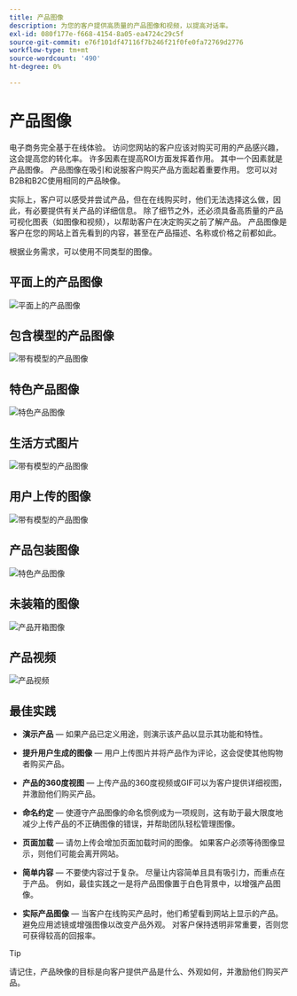 ```yaml
---
title: 产品图像
description: 为您的客户提供高质量的产品图像和视频，以提高对话率。
exl-id: 080f177e-f668-4154-8a05-ea4724c29c5f
source-git-commit: e76f101df47116f7b246f21f0fe0fa72769d2776
workflow-type: tm+mt
source-wordcount: '490'
ht-degree: 0%

---
```


# 产品图像

电子商务完全基于在线体验。 访问您网站的客户应该对购买可用的产品感兴趣，这会提高您的转化率。 许多因素在提高ROI方面发挥着作用。 其中一个因素就是产品图像。 产品图像在吸引和说服客户购买产品方面起着重要作用。 您可以对B2B和B2C使用相同的产品映像。

实际上，客户可以感受并尝试产品，但在在线购买时，他们无法选择这么做，因此，有必要提供有关产品的详细信息。 除了细节之外，还必须具备高质量的产品可视化图表（如图像和视频），以帮助客户在决定购买之前了解产品。 产品图像是客户在您的网站上首先看到的内容，甚至在产品描述、名称或价格之前都如此。

根据业务需求，可以使用不同类型的图像。

## 平面上的产品图像

![平面上的产品图像](../../assets/playbooks/product-image-flat.png)

## 包含模型的产品图像

![带有模型的产品图像](../../assets/playbooks/product-image-model.png)

## 特色产品图像

![特色产品图像](../../assets/playbooks/product-image-feature.png)

## 生活方式图片

![带有模型的产品图像](../../assets/playbooks/product-image-lifestyle.png)

## 用户上传的图像

![带有模型的产品图像](../../assets/playbooks/product-image-user-upload.png)

## 产品包装图像

![特色产品图像](../../assets/playbooks/product-image-packaging.png)

## 未装箱的图像

![产品开箱图像](../../assets/playbooks/product-image-unboxing.png)

## 产品视频

![产品视频](../../assets/playbooks/product-video.png)

## 最佳实践

- **演示产品** — 如果产品已定义用途，则演示该产品以显示其功能和特性。

- **提升用户生成的图像** — 用户上传图片并将产品作为评论，这会促使其他购物者购买产品。

- **产品的360度视图** — 上传产品的360度视频或GIF可以为客户提供详细视图，并激励他们购买产品。

- **命名约定** — 使遵守产品图像的命名惯例成为一项规则，这有助于最大限度地减少上传产品的不正确图像的错误，并帮助团队轻松管理图像。

- **页面加载** — 请勿上传会增加页面加载时间的图像。 如果客户必须等待图像显示，则他们可能会离开网站。

- **简单内容** — 不要使内容过于复杂。 尽量让内容简单且具有吸引力，而重点在于产品。 例如，最佳实践之一是将产品图像置于白色背景中，以增强产品图像。

- **实际产品图像** — 当客户在线购买产品时，他们希望看到网站上显示的产品。 避免应用滤镜或增强图像以改变产品外观。 对客户保持透明非常重要，否则您可获得较高的回报率。

>[!TIP]
>
>请记住，产品映像的目标是向客户提供产品是什么、外观如何，并激励他们购买产品。
